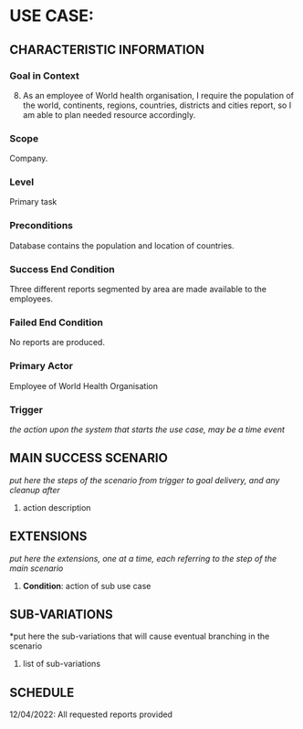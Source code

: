 # USE CASE: <number> <the name should be the goal as a short active verb phrase>

## CHARACTERISTIC INFORMATION

### Goal in Context

8. As an employee of World health organisation, I require the population of the world, continents, regions, countries, districts and cities report, so I am able to plan needed resource accordingly.

### Scope

Company.

### Level

Primary task

### Preconditions

Database contains the population and location of countries.

### Success End Condition

Three different reports segmented by area are made available to the employees.

### Failed End Condition

No reports are produced.

### Primary Actor

Employee of World Health Organisation

### Trigger

*the action upon the system that starts the use case, may be a time event*

## MAIN SUCCESS SCENARIO

*put here the steps of the scenario from trigger to goal delivery, and any cleanup after*

1. action description

## EXTENSIONS

*put here the extensions, one at a time, each referring to the step of the main scenario*

1. **Condition**: action of sub use case

## SUB-VARIATIONS

*put here the sub-variations that will cause eventual branching in the scenario

1. list of sub-variations

## SCHEDULE

12/04/2022: All requested reports provided 